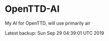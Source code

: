 # OpenTTD-AI
My AI for OpenTTD, will use primarily air

Latest backup: Sun Sep 29 04:39:01 UTC 2019
